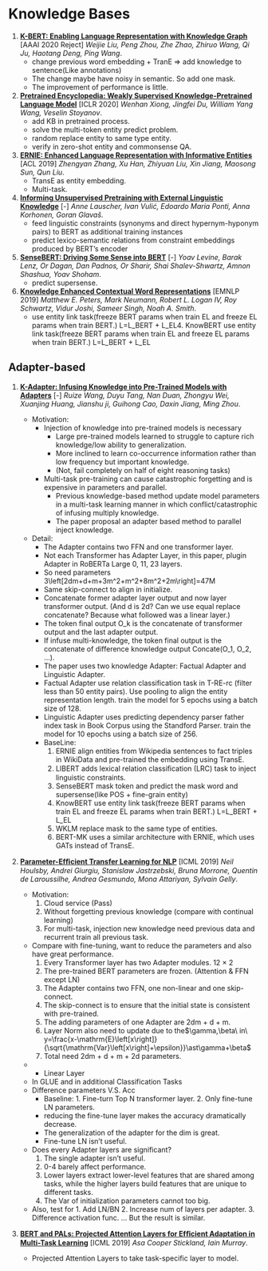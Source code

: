 # Knowledge Bases

1. [**K-BERT: Enabling Language Representation with Knowledge Graph**](https://github.com/iofu728/PaperRead/blob/master/paper/NLP/KnowledgeBases/K-BERT.pdf) [AAAI 2020 Reject] _Weijie Liu, Peng Zhou, Zhe Zhao, Zhiruo Wang, Qi Ju, Haotang Deng, Ping Wang_.
   - change previous word embedding + TranE => add knowledge to sentence(Like annotations)
   - The change maybe have noisy in semantic. So add one mask.
   - The improvement of performance is little.
2. [**Pretrained Encyclopedia: Weakly Supervised Knowledge-Pretrained Language Model**](https://github.com/iofu728/PaperRead/blob/master/paper/NLP/NER/PredictingDSusingDistantSupervisionFromSentiment.pdf) [ICLR 2020] _Wenhan Xiong, Jingfei Du, William Yang Wang, Veselin Stoyanov_.
   - add KB in pretrained process.
   - solve the multi-token entity predict problem.
   - random replace entity to same type entity.
   - verify in zero-shot entity and commonsense QA.
3. [**ERNIE: Enhanced Language Representation with Informative Entities**](https://github.com/iofu728/PaperRead/blob/master/paper/NLP/KnowledgeBases/ERNIE.pdf) [ACL 2019] _Zhengyan Zhang, Xu Han, Zhiyuan Liu, Xin Jiang, Maosong Sun, Qun Liu_.
   - TransE as entity embedding.
   - Multi-task.
4. [**Informing Unsupervised Pretraining with External Linguistic Knowledge**](https://github.com/iofu728/PaperRead/blob/master/paper/NLP/KnowledgeBases/LIBERT.pdf) [-] _Anne Lauscher, Ivan Vulić, Edoardo Maria Ponti, Anna Korhonen, Goran Glavaš_.
   - feed linguistic constraints (synonyms and direct hypernym-hyponym pairs) to BERT as additional training instances
   - predict lexico-semantic relations from constraint embeddings produced by BERT’s encoder
5. [**SenseBERT: Driving Some Sense into BERT**](https://github.com/iofu728/PaperRead/blob/master/paper/NLP/KnowledgeBases/SenseBERT.pdf) [-] _Yoav Levine, Barak Lenz, Or Dagan, Dan Padnos, Or Sharir, Shai Shalev-Shwartz, Amnon Shashua, Yoav Shoham_.
   - predict supersense.
6. [**Knowledge Enhanced Contextual Word Representations**](https://github.com/iofu728/PaperRead/blob/master/paper/NLP/KnowledgeBases/KnowBert.pdf) [EMNLP 2019] _Matthew E. Peters, Mark Neumann, Robert L. Logan IV, Roy Schwartz, Vidur Joshi, Sameer Singh, Noah A. Smith_.
   - use entity link task(freeze BERT params when train EL and freeze EL params when train BERT.) L=L_BERT + L_EL4. KnowBERT use entity link task(freeze BERT params when train EL and freeze EL params when train BERT.) L=L_BERT + L_EL

## Adapter-based

1. [**K-Adapter: Infusing Knowledge into Pre-Trained Models with Adapters**](https://github.com/iofu728/PaperRead/blob/master/paper/NLP/KnowledgeBases/K-Adapter.pdf) [-] _Ruize Wang, Duyu Tang, Nan Duan, Zhongyu Wei, Xuanjing Huang, Jianshu ji, Guihong Cao, Daxin Jiang, Ming Zhou_.

   - Motivation:
     - Injection of knowledge into pre-trained models is necessary
       - Large pre-trained models learned to struggle to capture rich knowledge/low ability to generalization.
       - More inclined to learn co-occurrence information rather than low frequency but important knowledge.
       - (Not, fail completely on half of eight reasoning tasks)
     - Multi-task pre-training can cause catastrophic forgetting and is expensive in parameters and parallel.
       - Previous knowledge-based method update model parameters in a multi-task learning manner in which conflict/catastrophic of infusing multiply knowledge.
       - The paper proposal an adapter based method to parallel inject knowledge.
   - Detail:
     - The Adapter contains two FFN and one transformer layer.
     - Not each Transformer has Adapter Layer, in this paper, plugin Adapter in RoBERTa Large 0, 11, 23 layers.
     - So need parameters 3\left[2dm+d+m+3m^2+m^2+8m^2+2m\right]=47M
     - Same skip-connect to align in initialize.
     - Concatenate former adapter layer output and now layer transformer output. (And d is 2d? Can we use equal replace concatenate? Because what followed was a linear layer.)
     - The token final output O_k is the concatenate of transformer output and the last adapter output.
     - If infuse multi-knowledge, the token final output is the concatenate of difference knowledge output Concate(O_1, O_2, …).
     - The paper uses two knowledge Adapter: Factual Adapter and Linguistic Adapter.
     - Factual Adapter use relation classification task in T-RE-rc (filter less than 50 entity pairs). Use pooling to align the entity representation length. train the model for 5 epochs using a batch size of 128.
     - Linguistic Adapter uses predicting dependency parser father index task in Book Corpus using the Standford Parser. train the model for 10 epochs using a batch size of 256.
     - BaseLine:
       1. ERNIE align entities from Wikipedia sentences to fact triples in WikiData and pre-trained the embedding using TransE.
       2. LIBERT adds lexical relation classiﬁcation (LRC) task to inject linguistic constraints.
       3. SenseBERT mask token and predict the mask word and supersense(like POS + fine-grain entity)
       4. KnowBERT use entity link task(freeze BERT params when train EL and freeze EL params when train BERT.) L=L_BERT + L_EL
       5. WKLM replace mask to the same type of entities.
       6. BERT-MK uses a similar architecture with ERNIE, which uses GATs instead of TransE.

2. [**Parameter-Efﬁcient Transfer Learning for NLP**](https://github.com/iofu728/PaperRead/blob/master/paper/NLP/KnowledgeBases/AdapterBert.pdf) [ICML 2019] _Neil Houlsby, Andrei Giurgiu, Stanislaw Jastrzebski, Bruna Morrone, Quentin de Laroussilhe, Andrea Gesmundo, Mona Attariyan, Sylvain Gelly_.

   - Motivation:
     1. Cloud service (Pass)
     2. Without forgetting previous knowledge (compare with continual learning)
     3. For multi-task, injection new knowledge need previous data and recurrent train all previous task.
   - Compare with fine-tuning, want to reduce the parameters and also have great performance.
     1. Every Transformer layer has two Adapter modules. 12 × 2
     2. The pre-trained BERT parameters are frozen. (Attention & FFN except LN)
     3. The Adapter contains two FFN, one non-linear and one skip-connect.
     4. The skip-connect is to ensure that the initial state is consistent with pre-trained.
     5. The adding parameters of one Adapter are 2dm + d + m.
     6. Layer Norm also need to update due to the$\gamma,\beta\ in\  y=\frac{x-\mathrm{E}\left[x\right]}{\sqrt{\mathrm{Var}\left[x\right]+\epsilon}}\ast\gamma+\beta$
     7. Total need 2dm + d + m + 2d parameters.
   - - Linear Layer
   - In GLUE and in additional Classification Tasks
   - Difference parameters V.S. Acc
     - Baseline: 1. Fine-turn Top N transformer layer. 2. Only fine-tune LN parameters.
     - reducing the fine-tune layer makes the accuracy dramatically decrease.
     - The generalization of the adapter for the dim is great.
     - Fine-tune LN isn’t useful.
   - Does every Adapter layers are significant?
     1. The single adapter isn’t useful.
     2. 0-4 barely affect performance.
     3. Lower layers extract lower-level features that are shared among tasks, while the higher layers build features that are unique to different tasks.
     4. The Var of initialization parameters cannot too big.
   - Also, test for 1. Add LN/BN 2. Increase num of layers per adapter. 3. Difference activation func. … But the result is similar.

3. [**BERT and PALs: Projected Attention Layers for Efﬁcient Adaptation in Multi-Task Learning**](https://github.com/iofu728/PaperRead/blob/master/paper/NLP/KnowledgeBases/PALs.pdf) [ICML 2019] _Asa Cooper Stickland, Iain Murray_.
   - Projected Attention Layers to take task-specific layer to model.
